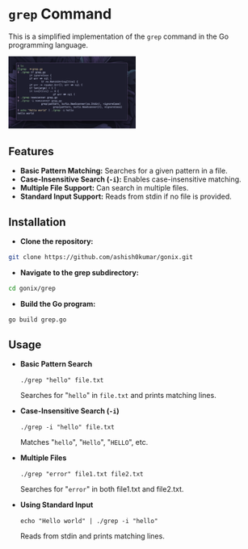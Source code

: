 # `grep` Command

This is a simplified implementation of the `grep` command in the Go programming
language.

<img src="../examples/grep.png" alt="example" width="50%">

## Features

- **Basic Pattern Matching:** Searches for a given pattern in a file.
- **Case-Insensitive Search (`-i`):** Enables case-insensitive matching.
- **Multiple File Support:** Can search in multiple files.
- **Standard Input Support:** Reads from stdin if no file is provided.

## Installation

- **Clone the repository:**

```bash
git clone https://github.com/ashish0kumar/gonix.git
```

- **Navigate to the grep subdirectory:**

```bash
cd gonix/grep
```

- **Build the Go program:**

```bash
go build grep.go
```

## Usage

- **Basic Pattern Search**

  `./grep "hello" file.txt`

  Searches for "`hello`" in `file.txt` and prints matching lines.

- **Case-Insensitive Search (`-i`)**

  `./grep -i "hello" file.txt`

  Matches "`hello`", "`Hello`", "`HELLO`", etc.

- **Multiple Files**

  `./grep "error" file1.txt file2.txt`

  Searches for "`error`" in both file1.txt and file2.txt.

- **Using Standard Input**

  `echo "Hello world" | ./grep -i "hello"`

  Reads from stdin and prints matching lines.

